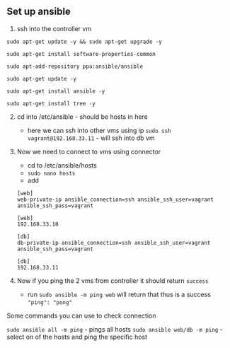 ## Set up ansible
1. ssh into the controller vm
```
sudo apt-get update -y && sudo apt-get upgrade -y 

sudo apt-get install software-properties-common

sudo apt-add-repository ppa:ansible/ansible

sudo apt-get update -y

sudo apt-get install ansible -y

sudo apt-get install tree -y
```
2. cd into /etc/ansible - should be hosts in here
    - here we can ssh into other vms using ip
`sudo ssh vagrant@192.168.33.11` - will ssh into db vm

3. Now we need to connect to vms using connector
    - cd to /etc/ansible/hosts
    - `sudo nano hosts`
    - add
    ```
    [web]
    web-private-ip ansible_connection=ssh ansible_ssh_user=vagrant ansible_ssh_pass=vagrant

    [web]
    192.168.33.10
    ```
    ```
    [db]
    db-private-ip ansible_connection=ssh ansible_ssh_user=vagrant ansible_ssh_pass=vagrant

    [db]
    192.168.33.11
    ```
4. Now if you ping the 2 vms from controller it should return `success`
    - run `sudo ansible -m ping web` will return that thus is a success `"ping": "pong"`

Some commands you can use to check connection

`sudo ansible all -m ping` - pings all hosts
`sudo ansible web/db -m ping` - select on of the hosts and ping the specific host
